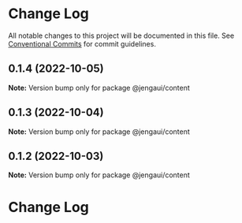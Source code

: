 # Change Log

All notable changes to this project will be documented in this file.
See [Conventional Commits](https://conventionalcommits.org) for commit guidelines.

## 0.1.4 (2022-10-05)

**Note:** Version bump only for package @jengaui/content

## 0.1.3 (2022-10-04)

**Note:** Version bump only for package @jengaui/content

## 0.1.2 (2022-10-03)

**Note:** Version bump only for package @jengaui/content

# Change Log
